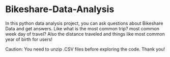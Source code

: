 # Bikeshare-Data-Analysis
In this python data analysis project, 
you can ask questions about Bikeshare Data and get answers. Like what is the most common trip? most common week day of travel? Also the distance traveled and things like most common year of birth for users!

Caution: You need to unzip .CSV files before exploring the code. Thank you!
